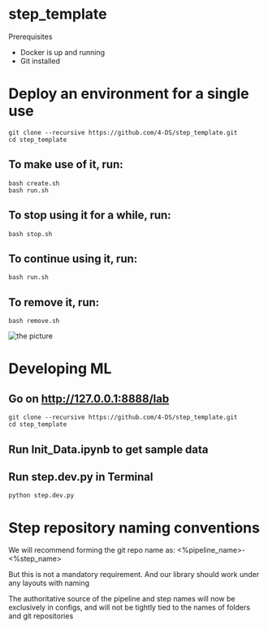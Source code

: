 # step_template

Prerequisites

- Docker is up and running
- Git installed

# Deploy an environment for a single use

```
git clone --recursive https://github.com/4-DS/step_template.git
cd step_template
```

## To make use of it, run:
```
bash create.sh
bash run.sh
```

## To stop using it for a while, run:
```
bash stop.sh
```

## To continue using it, run:
```
bash run.sh
```

## To remove it, run:
```
bash remove.sh
```

![the picture](examples/example.png)

# Developing ML

## Go on http://127.0.0.1:8888/lab
```
git clone --recursive https://github.com/4-DS/step_template.git
cd step_template
```

## Run Init_Data.ipynb to get sample data

## Run step.dev.py in Terminal 

```python step.dev.py```

# Step repository naming conventions

We will recommend forming the git repo name as: <%pipeline_name>-<%step_name>

But this is not a mandatory requirement. And our library should work under any layouts with naming

The authoritative source of the pipeline and step names will now be exclusively in configs, and will not be tightly tied to the names of folders and git repositories